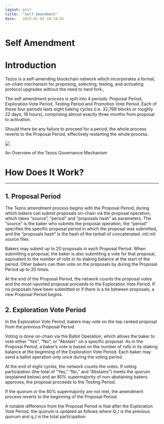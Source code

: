 ```yaml
---
layout: post
title:  "Self Amendment"
date:   2019-01-02 18:10:01
---
```

# Self Amendment

# Introduction

Tezos is a self-amending blockchain network which incorporates a formal, on-chain mechanism for proposing, selecting, testing, and activating protocol upgrades without the need to hard fork.,

The self amendment process is split into 4 periods: Proposal Period, Exploration Vote Period, Testing Period and Promotion Vote Period. Each of these four periods lasts eight baking cycles (i.e. 32,768 blocks or roughly 22 days, 18 hours), comprising almost exactly three months from proposal to activation.

Should there be any failure to proceed for a period, the whole process reverts to the Proposal Period, effectively restarting the whole process.

![](Untitled-9c246fb3-f681-4f18-920a-bc92c93826d0.png)

An Overview of the Tezos Governance Mechanism

# How Does It Work?

---

## 1. Proposal Period

The Tezos amendment process begins with the Proposal Period, during which bakers can submit proposals on-chain via the proposal operation, which takes “source”, “period” and “proposals hash” as parameters. The “source” is the baker who submits the proposal operation, the “period” specifies the specific proposal period in which the proposal was submitted, and the “proposals hash” is the hash of the tarball of concatenated .ml/.mli source files.

Bakers may submit up to 20 proposals in each Proposal Period. When submitting a proposal, the baker is also submitting a vote for that proposal, equivalent to the number of rolls in its staking balance at the start of the period. Other bakers can then vote on the proposals by during the Proposal Period up to 20 times.

At the end of the Proposal Period, the network counts the proposal votes and the most-upvoted proposal proceeds to the Exploration Vote Period. If no proposals have been submitted or if there is a tie between proposals, a new Proposal Period begins.

## 2. Exploration Vote Period

In the Exploration Vote Period, bakers may vote on the top-ranked proposal from the previous Proposal Period.

Voting is done on-chain via the Ballot Operation, which allows the baker to vote either "Yes", "No", or "Abstain" on a specific proposal. As in the Proposal Period, a baker’s vote is based on the number of rolls in its staking balance at the *beginning* of the Exploration Vote Period. Each baker may send a ballot operation only once during the voting period.

At the end of eight cycles, the network counts the votes. If voting participation (the total of “Yes,” “No,” and “Abstains”) meets the quorum (explained below) and an 80% supermajority of non-abstaining bakers approves, the proposal proceeds to the Testing Period.

If the quorum or the 80% supermajority are not met, the amendment process reverts to the beginning of the Proposal Period.

A notable difference from the Proposal Period is that after the Exploration Vote Period, the quorum is updated as follows where Q_t is the previous quorum and q_t is the total participation:
